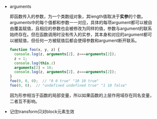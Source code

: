 - arguments

  即函数传入的参数，为一个类数组对象，其length值取决于**实参**的个数。arguments中的每个值都和参数一一对应，具体的每项argument都可以被自由覆盖赋值，且相应的参数也会被修改为同样的值，参数与argument的联系始终存在。但在函数调用时没有传入的实参，其本身和对应的argument都可以被赋值，但任何一方被赋值后都会使得参数和argument断开联系。

  ```js
  function foo(x, y, z) {
    console.log(z, arguments[2], z===arguments[2]);
    z = 1;
    console.log(this.z)
    arguments[2] = 10;
    console.log(z, arguments[2], z===arguments[2]);
  }
  foo(0, 0, 0);  // "0 0 true" "10 10 true"
  foo(0, 0);  // "undefined undefined true" "1 10 false"
  ```

  因为形参相当于函数的局部变量，所以如果函数的上层作用域存在同名变量，二者互不影响。

- 记住transform只对block元素生效